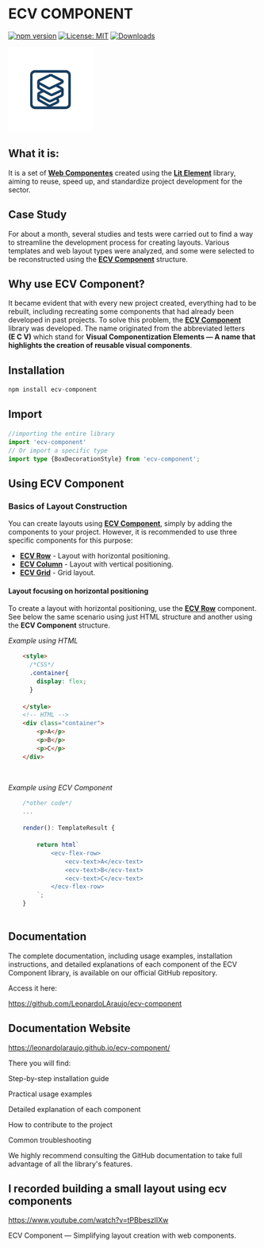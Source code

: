 # ECV COMPONENT

[![npm version](https://img.shields.io/npm/v/ecv-component.svg)](https://www.npmjs.com/package/ecv-component)
[![License: MIT](https://img.shields.io/badge/License-MIT-yellow.svg)](https://opensource.org/licenses/MIT)
[![Downloads](https://img.shields.io/npm/dm/ecv-component.svg)](https://www.npmjs.com/package/ecv-component)

<img src="./docs/assets/icon.png" width="170px">

## What it is:

It is a set of  <a href="https://www.webcomponents.org/introduction" target="_blank">**Web Componentes**</a> created using the <a href="https://lit.dev/" target="_blank">**Lit Element**</a> library, aiming to reuse, speed up, and standardize project development for the sector.


## Case Study

For about a month, several studies and tests were carried out to find a way to streamline the development process for creating layouts. Various templates and web layout types were analyzed, and some were selected to be reconstructed using the <a href="https://leonardolaraujo.github.io/ecv-component/index.html">**ECV Component**</a> structure.


## Why use ECV Component?

It became evident that with every new project created, everything had to be rebuilt, including recreating some components that had already been developed in past projects. To solve this problem, the <a href="https://leonardolaraujo.github.io/ecv-component/index.html">**ECV Component**</a> library was developed. The name originated from the abbreviated letters
<br>**(E C V)** which stand for **Visual Componentization Elements — A name that highlights the creation of reusable visual components**.

## Installation
```typescript
npm install ecv-component
```

## Import
```typescript
//importing the entire library
import 'ecv-component' 
// Or import a specific type
import type {BoxDecorationStyle} from 'ecv-component';
```

## Using ECV Component

### Basics of Layout Construction

You can create layouts using <a href="https://leonardolaraujo.github.io/ecv-component/index.html">**ECV Component**</a>, simply by adding the components to your project. However, it is recommended to use three specific components for this purpose:

- <a href="https://leonardolaraujo.github.io/ecv-component/classes/components_ecv_flex_row.ECVFlexRow.html" target="_blank">**ECV Row**</a> - Layout with horizontal positioning.
- <a href="https://leonardolaraujo.github.io/ecv-component/classes/components_ecv_flex_column.ECVFlexColumn.html" target="_blank">**ECV Column**</a> - Layout with vertical positioning.
- <a href="https://leonardolaraujo.github.io/ecv-component/classes/components_ecv_grid.ECVGrid.html" target="_blank">**ECV Grid**</a> - Grid layout.

#### Layout focusing on horizontal positioning

To create a layout with horizontal positioning, use the <a href="https://leonardolaraujo.github.io/ecv-component/classes/components_ecv_flex_row.ECVFlexRow.html" target="_blank">**ECV Row**</a> component. See below the same scenario using just HTML structure and another using the **ECV Component** structure.

_Example using HTML_

```html
    <style>
      /*CSS*/
      .container{
        display: flex;
      }

    </style>
    <!-- HTML -->
    <div class="container">
        <p>A</p>
        <p>B</p>
        <p>C</p>
    </div>

```
<br>

_Example using ECV Component_


```typescript
    /*other code*/
    ...

    render(): TemplateResult {

        return html`
            <ecv-flex-row>
                <ecv-text>A</ecv-text>
                <ecv-text>B</ecv-text>
                <ecv-text>C</ecv-text>
            </ecv-flex-row>
        `;
    }
    
```

## Documentation

The complete documentation, including usage examples, installation instructions, and detailed explanations of each component of the ECV Component library, is available on our official GitHub repository.

Access it here:

https://github.com/LeonardoLAraujo/ecv-component

## Documentation Website

https://leonardolaraujo.github.io/ecv-component/

There you will find:

Step-by-step installation guide

Practical usage examples

Detailed explanation of each component

How to contribute to the project

Common troubleshooting

We highly recommend consulting the GitHub documentation to take full advantage of all the library's features.

## I recorded building a small layout using ecv components
https://www.youtube.com/watch?v=tPBbeszlIXw

ECV Component — Simplifying layout creation with web components.
